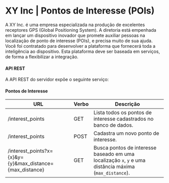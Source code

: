 # XY Inc | Pontos de Interesse (POIs) #

A XY Inc. é uma empresa especializada na produção de excelentes receptores GPS (Global
Positioning System). A diretoria está empenhada em lançar um dispositivo inovador que
promete auxiliar pessoas na localização de ponto de interesse (POIs), e precisa muito de sua
ajuda.
Você foi contratado para desenvolver a plataforma que fornecerá toda a inteligência ao
dispositivo. Esta plataforma deve ser baseada em serviços, de forma a flexibilizar a integração.

#### API REST ####

A API REST do servidor expõe o seguinte serviço:

#### Pontos de Interesse ####

URL              | Verbo | Descrição
---------------- | ----- | -------------
/interest_points | GET   | Lista todos os pontos de interesse cadastrados no banco de dados.
/interest_points | POST  | Cadastra um novo ponto de interesse.
/interest_points?x={x}&y={y}&max_distance={max_distance} | GET | Busca pontos de interesse baseado em uma localização `x`, `y` e uma distância máxima (`max_distance`).